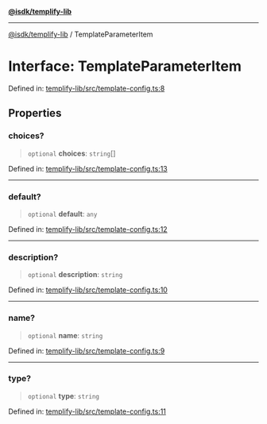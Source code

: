 [**@isdk/templify-lib**](../README.md)

***

[@isdk/templify-lib](../globals.md) / TemplateParameterItem

# Interface: TemplateParameterItem

Defined in: [templify-lib/src/template-config.ts:8](https://github.com/isdk/templify-lib.js/blob/a5ba1d5b12827ec345476be84dc8b8526ad30e2c/src/template-config.ts#L8)

## Properties

### choices?

> `optional` **choices**: `string`[]

Defined in: [templify-lib/src/template-config.ts:13](https://github.com/isdk/templify-lib.js/blob/a5ba1d5b12827ec345476be84dc8b8526ad30e2c/src/template-config.ts#L13)

***

### default?

> `optional` **default**: `any`

Defined in: [templify-lib/src/template-config.ts:12](https://github.com/isdk/templify-lib.js/blob/a5ba1d5b12827ec345476be84dc8b8526ad30e2c/src/template-config.ts#L12)

***

### description?

> `optional` **description**: `string`

Defined in: [templify-lib/src/template-config.ts:10](https://github.com/isdk/templify-lib.js/blob/a5ba1d5b12827ec345476be84dc8b8526ad30e2c/src/template-config.ts#L10)

***

### name?

> `optional` **name**: `string`

Defined in: [templify-lib/src/template-config.ts:9](https://github.com/isdk/templify-lib.js/blob/a5ba1d5b12827ec345476be84dc8b8526ad30e2c/src/template-config.ts#L9)

***

### type?

> `optional` **type**: `string`

Defined in: [templify-lib/src/template-config.ts:11](https://github.com/isdk/templify-lib.js/blob/a5ba1d5b12827ec345476be84dc8b8526ad30e2c/src/template-config.ts#L11)
